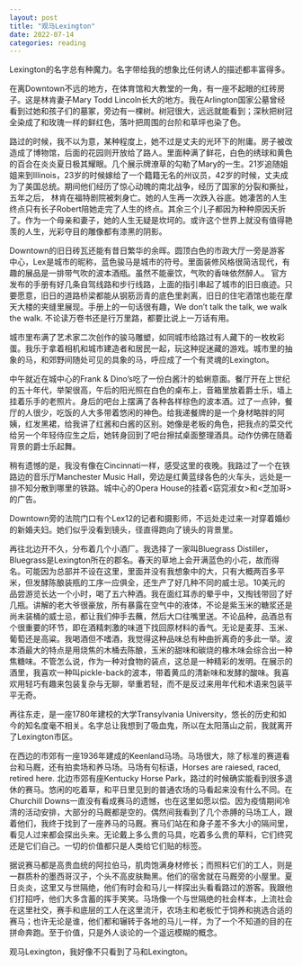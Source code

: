 ```yaml
---
layout: post
title: "观马Lexington"
date: 2022-07-14
categories: reading
---
```



Lexington的名字总有种魔力。名字带给我的想象比任何诱人的描述都丰富得多。

在离Downtown不远的地方，在体育馆和大教堂的一角，有一座不起眼的红砖房子。这是林肯妻子Mary Todd Lincoln长大的地方。我在Arlington国家公墓曾经看到过她和孩子们的墓冢，旁边有一棵树。树冠很大，远远就能看到；深秋把树冠全染成了和玫瑰一样的鲜红色，落叶把周围的台阶和草坪也染了色。

路过的时候，我不以为意，某种程度上，她不过是丈夫的光环下的附庸。房子被改造成了博物馆，后面的花园则开放给了路人。里面种满了鲜花，白色的绣球和黄色的百合在炎炎夏日极其耀眼。几个展示牌潦草的勾勒了Mary的一生。21岁追随姐姐来到Illinois，23岁的时候嫁给了一个籍籍无名的州议员，42岁的时候，丈夫成为了美国总统。期间他们经历了惊心动魄的南北战争，经历了国家的分裂和撕扯，五年之后， 林肯在福特剧院被刺身亡。她的人生再一次跌入谷底。她凄苦的人生终点只有长子Robert陪她走完了人生的终点。其余三个儿子都因为种种原因夭折了。作为一个母亲和妻子，她的人生无疑是坎坷的。或许这个世界上就没有值得艳羡的人生，光彩夺目的雕像都有漆黑的阴影。

Downtown的旧日砖瓦还能有昔日繁华的余晖。圆顶白色的市政大厅一旁是游客中心，Lex是城市的昵称，蓝色骏马是城市的符号。里面装修风格很简洁现代，有趣的展品是一排带气吹的波本酒瓶。虽然不能豪饮，气吹的香味依然醉人。
官方发布的手册有好几条自驾线路和步行线路，上面的指引串起了城市的旧日痕迹。只要愿意，旧日的道路桥梁都能从钢筋沥青的底色里剥离，旧日的住宅酒馆也能在摩天大楼的夹缝里展现。手册上的一句话很有趣，We don’t talk the talk, we walk the walk. 不论读万卷书还是行万里路，都要比说上一万话有用。

城市里布满了艺术家二次创作的骏马雕塑，如同城市给路过有人藏下的一枚枚彩蛋。我乐于拿着相机和城市建造者和居民一起，玩这种捉迷藏的游戏。城市里的抽象的马，和郊野间随处可见的具象的马，呼应成了一个有灵魂的Lexington。

中午就近在城中心的Frank & Dino’s吃了一份白酱汁的蛤蜊意面。餐厅开在上世纪的五十年代，举架很高，午后的阳光照在白色的桌布上，音箱里放着爵士乐，墙上挂着乐手的老照片。身后的吧台上摆满了各种各样棕色的波本酒。过了一点钟，餐厅的人很少，吃饭的人大多带着悠闲的神色。给我递餐牌的是一个身材略胖的阿姨，红发黑裙，给我讲了红酱和白酱的区别。她像是老板的角色，把我点的菜交代给另一个年轻侍应生之后，她转身回到了吧台擦拭桌面整理酒具。动作仿佛在随着背景的爵士乐起舞。

稍有遗憾的是，我没有像在Cincinnati一样，感受这里的夜晚。我路过了一个在铁路边的音乐厅Manchester Music Hall，旁边是红黄蓝绿各色的火车头，远处是一排不知分散到哪里的铁路。城中心的Opera House的挂着<窈窕淑女>和<芝加哥>的广告。

Downtown旁的法院门口有个Lex12的记者和摄影师，不远处走过来一对穿着婚纱的新婚夫妇。她们似乎没看到镜头，径直得跑向了镜头的背景里。

再往北边开不久，分布着几个小酒厂。我选择了一家叫Bluegrass Distiller，Bluegrass是Lexington所在的郡名。春天的草地上会开满蓝色的小花，故而得名。可能因为总部并不设在这里，里面并没有我想象中的大，只有大概两百多平米，但发酵陈酿装瓶的工序一应俱全，还生产了好几种不同的威士忌。10美元的品尝游览长达一个小时，喝了五六种酒。我在面红耳赤的晕乎中，又掏钱带回了好几瓶。讲解的老大爷很豪放，所有暴露在空气中的液体，不论是紫玉米的糖浆还是尚未装桶的威士忌，都让我们伸手去蘸，然后大口往嘴里送。不论品种，品酒总有个很重要的环节，即在酒精刺激的味道下找回原材料的香气。无论是麦芽、玉米、葡萄还是高粱。我喝酒但不嗜酒，我觉得这种品味总有种曲折离奇的多此一举。波本酒最大的特点是用烧焦的木桶去陈酿，玉米的甜味和碳烧的橡木味会综合出一种焦糖味。不管怎么说，作为一种对食物的装点，这总是一种精彩的发明。在展示的酒里，我喜欢一种叫pickle-back的波本，带着黄瓜的清新味和发酵的酸味。我喜欢用轻巧有趣来包装复杂与无聊，举重若轻，而不是反过来用年代和术语来包装平平无奇。

再往东走，是一座1780年建校的大学Transylvania University，悠长的历史和如今的知名度毫不相关。名字总让我想到了吸血鬼，所以在太阳落山之前，我就离开了Lexington市区。

在西边的市郊有一座1936年建成的Keenland马场。马场很大，除了标准的赛道看台和马厩，还有拍卖场和养马场。马场有句标语，Horses are raiesed, raced, retired here. 北边市郊有座Kentucky Horse Park，路过的时候确实能看到很多退休的赛马。悠闲的吃着草，和平日里见到的普通农场的马看起来没有什么不同。在Churchill Downs一直没有看成赛马的遗憾，也在这里如愿以偿。因为疫情期间冷清的活动安排，大部分的马厩都是空的。偶然间我看到了几个赤膊的马场工人，跟着他们，我终于找到了一座养马的马厩。赛马们站在和身子差不多大小的隔间里，看见人过来都会探出头来。无论戴上多么贵的马具，吃着多么贵的草料，它们终究还是它们自己。一切的价值都只是人类给它们贴的标签。

据说赛马都是高贵血统的阿拉伯马，肌肉饱满身材修长；而照料它们的工人，则是一群质朴的墨西哥汉子，个头不高皮肤黝黑。他们的宿舍就在马厩旁的小屋里。夏日炎炎，这里又与世隔绝，他们有时会和马儿一样探出头看看路过的游客。我跟他们打招呼，他们大多含蓄的挥手笑笑。马场像一个与世隔绝的社会样本，上流社会在这里社交，赛手和底层的工人在这里流汗，农场主和老板忙于饲养和挑选合适的赛马；也许无论是谁，他们都和辗转于各地的马儿一样，为了一个不知道的目的在拼命奔跑。至于价值，只是外人谈论的一个遥远模糊的概念。

观马Lexington，我好像不只看到了马和Lexington。